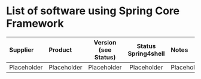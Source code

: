 # List of software using Spring Core Framework

| Supplier | Product | Version (see Status) | Status Spring4shell | Notes | Links |
|:---------|:--------|:--------------------:|:--------------------:|:------|------:|
|Placeholder|Placeholder|Placeholder|Placeholder|Placeholder|Placeholder|

